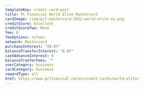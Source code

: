 ```yaml
---
templateKey: credit-card-post
title: PC Financial World Elite Mastercard
cardImage: /img/pcf-mastercard-2022-world-elite-en.png
creditScore: Excellent
creditScoreTwo: None
fee: 0
feeOptions: nofees
network: Mastercard
purchaseInterest: "19.97"
balanceTransferInterest: "0.97"
cashAdvanceInterest: 0
balanceTranferFees: ""
userCategory: business
cardCategory: business
rewardType: all
href: https://www.pcfinancial.ca/en/credit-cards/world-elite/
---
```

